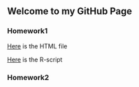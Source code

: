 ## Welcome to  my GitHub Page 

### Homework1
[Here]('https://github.com/BU-IE-360/spring22-alicansahin/blob/8ea119bb041b630da2cc423f9c01390d9f82be9f/IE%20360%20HW1%20Report%20(2).html') is the HTML file 

[Here]('https://github.com/BU-IE-360/spring22-alicansahin/blob/be4af66eb8f04224c3ed86e23b2c373a9aecf831/IE%20360%20HW1.r') is the R-script



### Homework2



